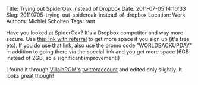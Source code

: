 Title: Trying out SpiderOak instead of Dropbox
Date: 2011-07-05 14:10:33
Slug: 20110705-trying-out-spideroak-instead-of-dropbox
Location: Work
Authors: Michiel Scholten
Tags: rant

<p>Have you looked at SpiderOak? It's a Dropbox competitor and way more secure. Use <a href="https://spideroak.com/signup/referral/6cf5f2c31a681e421886f88de05cda39/">this link with referral</a> to get more space if you sign up (it's free etc). If you do use that link, also use the promo code "WORLDBACKUPDAY" in addition to going there via the special link and you get more space (6GB instead of 2GB, so a significant improvement!)</p>

<p>I found it through <a href="https://twitter.com/#!/VillainROM/statuses/88191312620306432">VillainROM's</a> <a href="https://twitter.com/#!/VillainROM/statuses/88191686693486592">twitteraccount</a> and edited only slightly. It looks great though!</p>